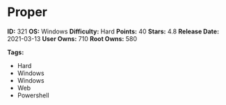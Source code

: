 # Proper

**ID:** 321
**OS:** Windows
**Difficulty:** Hard
**Points:** 40
**Stars:** 4.8
**Release Date:** 2021-03-13
**User Owns:** 710
**Root Owns:** 580

**Tags:**
- Hard
- Windows
- Windows
- Web
- Powershell


